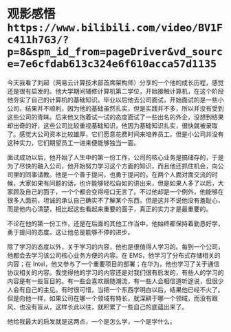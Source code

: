 # 观影感悟 `https://www.bilibili.com/video/BV1Fc411h7G3/?p=8&spm_id_from=pageDriver&vd_source=7e6cfdab613c324e6f610acca57d1135`

今天我看了刘超（网易云计算技术部首席架构师）分享的一个他的成长历程，感觉还是很有启发的。他大学期间辅修计算机第二学位，开始接触计算机，在这个阶段他夯实了自己的计算机的基础知识。毕业以后他去公司面试，开始面试的是一些小公司，结果并不顺利，因为他的基础虽然扎实，但是实践并不多，所以并没有受到这些公司的青睐。后来他又抱着试一试的态度面试了一些出名的外企，没想到结果却出奇的好，这些公司比较重视基础知识，他因为基础知识扎实，很快就被录取了。感觉大公司资本比较雄厚，它们愿意花费时间来培养员工，但是小公司并没有这种实力，它们期望员工一进来便能够独当一面。

面试成功以后，他开始了人生中的第一份工作，公司的核心业务是搞储存的，于是为了尽快的融入公司，他开始努力学习这个方面的知识，而且他还抓住机会，向公司里的同事请教。他是一个善于提问，也勇于提问的。在两个人面对面交流的时候，大家如果有问题的话，也许能够轻松自如的讲出来，但是如果人多了以后，大家顾及自己的面子，一个个都会变得哑口无言了。不过他却是一个例外，他能够在很多人面前，坦诚的承认自己确实不了解某个东西，但是这并不说他没有羞耻心，而是他内心清楚，相比起这些看起来重要的面子，真正的实力才是最重要的。

不论在他的第一份工作，还是在后面的其他工作当中，他始终都保持着勤恳好学，勇于提问的态度。这让他总是能够不停的进步。

除了学习的态度以外，关于学习的内容，他也是很值得人学习的。每到一个公司，他都会去学习该公司核心业务方便的内容。在 EMS，他学习了分布式存储相关的内容；在 Intel，他又参与了一个重要项目的部署；在华为，他也学习了关于通信协议相关的内容。我觉得他的学习的内容还是对我们很有启发的，有些人的学习的内容是有一些盲目的。有一些会喜欢跟随潮流，有一些人会相信道听途说，但很少人会有自己的主见。有时很可惜，当把一个东西学明白以后，结果他已经不火了。但是向他一样，如果公司在哪一个领域有特长，就深耕于哪一个领域，而没有跟风，也没有盲从，这样长此以往，就积累了一些自己的底蕴出来了。

他给我最大的启发就是这两点，一个是怎么学，一个是学什么。
